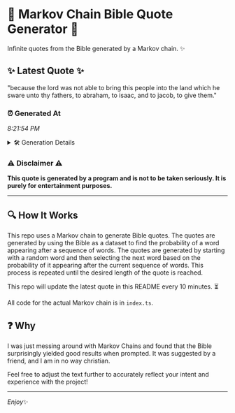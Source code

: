# 📖 Markov Chain Bible Quote Generator 📖

Infinite quotes from the Bible generated by a Markov chain. ✨

## ✨ Latest Quote ✨
"because the lord was not able to bring this people into the land which he sware unto thy fathers, to abraham, to isaac, and to jacob, to give them."

### ⏰ Generated At
*8:21:54 PM*

<details>
    <summary>🛠️ Generation Details</summary>
    <p>
        <strong>🌱 Seed:</strong> because<br>
        <strong>🔄 Iterations:</strong> 28<br>
        <strong>📜 Context History:</strong><br>[ because ]: the<br>[ because, the ]: lord<br>[ because, the, lord ]: was<br>[ because, the, lord, was ]: not<br>[ because, the, lord, was, not ]: able<br>[ because, the, lord, was, not, able ]: to<br>[ the, lord, was, not, able, to ]: bring<br>[ lord, was, not, able, to, bring ]: this<br>[ was, not, able, to, bring, this ]: people<br>[ not, able, to, bring, this, people ]: into<br>[ able, to, bring, this, people, into ]: the<br>[ to, bring, this, people, into, the ]: land<br>[ bring, this, people, into, the, land ]: which<br>[ this, people, into, the, land, which ]: he<br>[ people, into, the, land, which, he ]: sware<br>[ into, the, land, which, he, sware ]: unto<br>[ the, land, which, he, sware, unto ]: thy<br>[ land, which, he, sware, unto, thy ]: fathers,<br>[ which, he, sware, unto, thy, fathers, ]: to<br>[ he, sware, unto, thy, fathers,, to ]: abraham,<br>[ sware, unto, thy, fathers,, to, abraham, ]: to<br>[ unto, thy, fathers,, to, abraham,, to ]: isaac,<br>[ thy, fathers,, to, abraham,, to, isaac, ]: and<br>[ fathers,, to, abraham,, to, isaac,, and ]: to<br>[ to, abraham,, to, isaac,, and, to ]: jacob,<br>[ abraham,, to, isaac,, and, to, jacob, ]: to<br>[ to, isaac,, and, to, jacob,, to ]: give<br>[ isaac,, and, to, jacob,, to, give ]: them.<br>
    </p>
</details>

### ⚠️ Disclaimer ⚠️
**This quote is generated by a program and is not to be taken seriously. It is purely for entertainment purposes.**

---

## 🔍 How It Works

This repo uses a Markov chain to generate Bible quotes. The quotes are generated by using the Bible as a dataset to find the probability of a word appearing after a sequence of words. The quotes are generated by starting with a random word and then selecting the next word based on the probability of it appearing after the current sequence of words. This process is repeated until the desired length of the quote is reached.

This repo will update the latest quote in this README every 10 minutes. ⏳

All code for the actual Markov chain is in `index.ts`.

## ❓ Why

I was just messing around with Markov Chains and found that the Bible surprisingly yielded good results when prompted. 
It was suggested by a friend, and I am in no way christian.

Feel free to adjust the text further to accurately reflect your intent and experience with the project!

---

*Enjoy*✨
